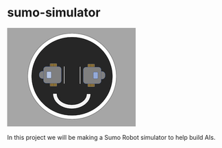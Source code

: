 # sumo-simulator

![SumoRobotsAreHappy](images/SumoSimulatorSM.png "Happy Sumo Robots")


In this project we will be making a Sumo Robot simulator to help build AIs. 

